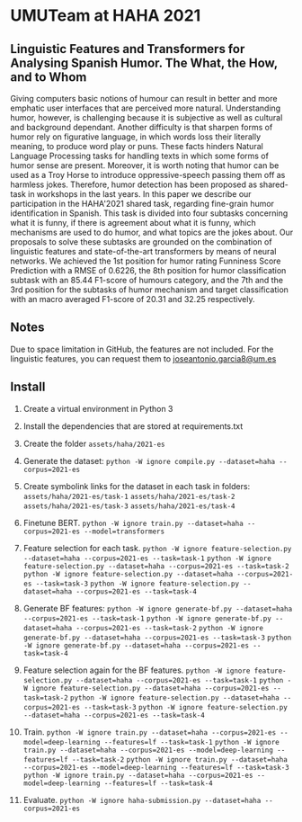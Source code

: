 # UMUTeam at HAHA 2021
## Linguistic Features and Transformers for Analysing Spanish Humor. The What, the How, and to Whom
Giving computers basic notions of humour can result in better and more emphatic user interfaces that are perceived more natural. Understanding humor, however, is challenging because it is subjective as well as cultural and background dependant. Another difficulty is that sharpen forms of humor rely on figurative language, in which words loss their literally meaning, to produce word play or puns. These facts hinders Natural Language Processing tasks for handling texts in which some forms of humor sense are present. Moreover, it is worth noting that humor can be used as a Troy Horse to introduce oppressive-speech passing them off as harmless jokes. Therefore, humor detection has been proposed as shared-task in workshops in the last years. In this paper we describe our participation in the HAHA'2021 shared task, regarding fine-grain humor identification in Spanish. This task is divided into four subtasks concerning what it is funny, if there is agreement about what it is funny, which mechanisms are used to do humor, and what topics are the jokes about. Our proposals to solve these subtasks are grounded on the combination of linguistic features and state-of-the-art transformers by means of neural networks. We achieved the 1st position for humor rating Funniness Score Prediction with a RMSE of 0.6226, the 8th position for humor classification subtask with an 85.44 F1-score of humours category, and the 7th and the 3rd position for the subtasks of humor mechanism and target classification with an macro averaged F1-score of 20.31 and 32.25 respectively. 


## Notes
Due to space limitation in GitHub, the features are not included. For the linguistic features, you can request them to joseantonio.garcia8@um.es


## Install
1. Create a virtual environment in Python 3
2. Install the dependencies that are stored at requirements.txt
3. Create the folder 
    ```assets/haha/2021-es```
    
4. Generate the dataset: 
    ```python -W ignore compile.py --dataset=haha --corpus=2021-es```
    
5. Create symbolink links for the dataset in each task in folders:
    ```assets/haha/2021-es/task-1```
    ```assets/haha/2021-es/task-2```
    ```assets/haha/2021-es/task-3```
    ```assets/haha/2021-es/task-4```
    
6. Finetune BERT. 
    ```python -W ignore train.py --dataset=haha --corpus=2021-es --model=transformers```
    
7. Feature selection for each task. 
    ```python -W ignore feature-selection.py --dataset=haha --corpus=2021-es --task=task-1```
    ```python -W ignore feature-selection.py --dataset=haha --corpus=2021-es --task=task-2```
    ```python -W ignore feature-selection.py --dataset=haha --corpus=2021-es --task=task-3```
    ```python -W ignore feature-selection.py --dataset=haha --corpus=2021-es --task=task-4```
    
8. Generate BF features: 
    ```python -W ignore generate-bf.py --dataset=haha --corpus=2021-es --task=task-1```
    ```python -W ignore generate-bf.py --dataset=haha --corpus=2021-es --task=task-2```
    ```python -W ignore generate-bf.py --dataset=haha --corpus=2021-es --task=task-3```
    ```python -W ignore generate-bf.py --dataset=haha --corpus=2021-es --task=task-4```
    
9. Feature selection again for the BF features. 
    ```python -W ignore feature-selection.py --dataset=haha --corpus=2021-es --task=task-1```
    ```python -W ignore feature-selection.py --dataset=haha --corpus=2021-es --task=task-2```
    ```python -W ignore feature-selection.py --dataset=haha --corpus=2021-es --task=task-3```
    ```python -W ignore feature-selection.py --dataset=haha --corpus=2021-es --task=task-4```
    
10. Train. 
    ```python -W ignore train.py --dataset=haha --corpus=2021-es --model=deep-learning --features=lf --task=task-1```
    ```python -W ignore train.py --dataset=haha --corpus=2021-es --model=deep-learning --features=lf --task=task-2```
    ```python -W ignore train.py --dataset=haha --corpus=2021-es --model=deep-learning --features=lf --task=task-3```
    ```python -W ignore train.py --dataset=haha --corpus=2021-es --model=deep-learning --features=lf --task=task-4```
    
11. Evaluate. 
    ```python -W ignore haha-submission.py --dataset=haha --corpus=2021-es```
